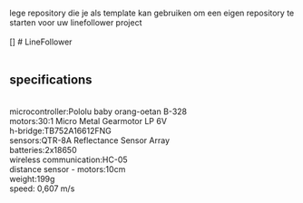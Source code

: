 <br />
lege repository die je als template kan gebruiken om een eigen repository te starten voor uw linefollower project
<br />
<br />
[]  
# LineFollower
<br />
<br />
  
## specifications
<br />
microcontroller:Pololu baby orang-oetan B-328
<br />
motors:30:1 Micro Metal Gearmotor LP 6V 
<br />
h-bridge:TB752A16612FNG
<br />
sensors:QTR-8A Reflectance Sensor Array
<br />
batteries:2x18650
<br />
wireless communication:HC-05
<br />
distance sensor - motors:10cm
<br />
weight:199g
<br />
speed: 0,607 m/s
<br />
